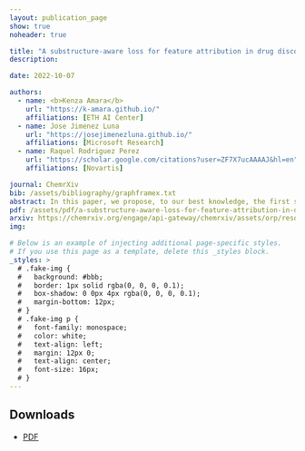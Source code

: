 ```yaml
---
layout: publication_page
show: true
noheader: true

title: "A substructure-aware loss for feature attribution in drug discovery"
description:

date: 2022-10-07

authors:
  - name: <b>Kenza Amara</b>
    url: "https://k-amara.github.io/"
    affiliations: [ETH AI Center]
  - name: Jose Jimenez Luna
    url: "https://josejimenezluna.github.io/"
    affiliations: [Microsoft Research]
  - name: Raquel Rodriguez Perez
    url: "https://scholar.google.com/citations?user=ZF7X7ucAAAAJ&hl=en"
    affiliations: [Novartis]

journal: ChemrXiv
bib: /assets/bibliography/graphframex.txt
abstract: In this paper, we propose, to our best knowledge, the first systematic evaluation framework for GNN explainability, considering explainability on three different “user needs:” explanation focus, mask nature, and mask transformation. We propose a unique metric that combines the fidelity measures and classify explanations based on their quality of being sufficient or necessary.
pdf: /assets/pdf/a-substructure-aware-loss-for-feature-attribution-in-drug-discovery.pdf
arxiv: https://chemrxiv.org/engage/api-gateway/chemrxiv/assets/orp/resource/item/633a98bbea6a22542f06e149/original/a-substructure-aware-loss-for-feature-attribution-in-drug-discovery.pdf
img:

# Below is an example of injecting additional page-specific styles.
# If you use this page as a template, delete this _styles block.
_styles: >
  # .fake-img {
  #   background: #bbb;
  #   border: 1px solid rgba(0, 0, 0, 0.1);
  #   box-shadow: 0 0px 4px rgba(0, 0, 0, 0.1);
  #   margin-bottom: 12px;
  # }
  # .fake-img p {
  #   font-family: monospace;
  #   color: white;
  #   text-align: left;
  #   margin: 12px 0;
  #   text-align: center;
  #   font-size: 16px;
  # }
---
```


## Downloads

- [PDF]({{page.pdf}})
